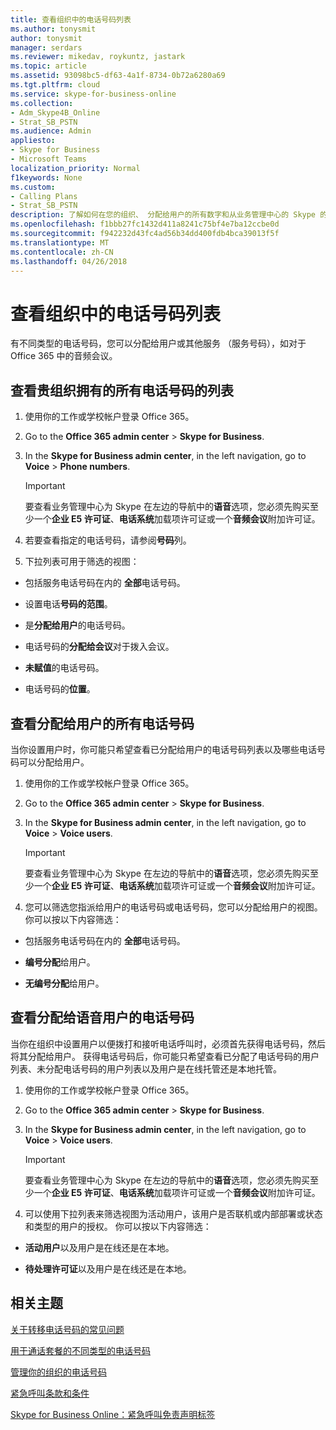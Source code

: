 ```yaml
---
title: 查看组织中的电话号码列表
ms.author: tonysmit
author: tonysmit
manager: serdars
ms.reviewer: mikedav, roykuntz, jastark
ms.topic: article
ms.assetid: 93098bc5-df63-4a1f-8734-0b72a6280a69
ms.tgt.pltfrm: cloud
ms.service: skype-for-business-online
ms.collection:
- Adm_Skype4B_Online
- Strat_SB_PSTN
ms.audience: Admin
appliesto:
- Skype for Business
- Microsoft Teams
localization_priority: Normal
f1keywords: None
ms.custom:
- Calling Plans
- Strat_SB_PSTN
description: 了解如何在您的组织、 分配给用户的所有数字和从业务管理中心的 Skype 的语音用户分配的所有数字的所有电话号码的列表，请参阅。
ms.openlocfilehash: f1bbb27fc1432d411a8241c75bf4e7ba12ccbe0d
ms.sourcegitcommit: f942232d43fc4ad56b34dd400fdb4bca39013f5f
ms.translationtype: MT
ms.contentlocale: zh-CN
ms.lasthandoff: 04/26/2018
---
```

# <a name="see-a-list-of-phone-numbers-in-your-organization"></a>查看组织中的电话号码列表

有不同类型的电话号码，您可以分配给用户或其他服务 （服务号码），如对于 Office 365 中的音频会议。
  
## <a name="to-see-a-list-of-all-phone-numbers-that-you-have-for-your-organization"></a>查看贵组织拥有的所有电话号码的列表

1. 使用你的工作或学校帐户登录 Office 365。
    
2. Go to the **Office 365 admin center** > **Skype for Business**.
    
3. In the **Skype for Business admin center**, in the left navigation, go to **Voice** > **Phone numbers**.
    
    > [!IMPORTANT]
    > 要查看业务管理中心为 Skype 在左边的导航中的**语音**选项，您必须先购买至少一个**企业 E5 许可证**、**电话系统**加载项许可证或一个**音频会议**附加许可证。
    
4. 若要查看指定的电话号码，请参阅**号码**列。
    
5. 下拉列表可用于筛选的视图：
    
  - 包括服务电话号码在内的 **全部**电话号码。
    
  - 设置电话**号码的范围**。
    
  - 是**分配给用户**的电话号码。
    
  - 电话号码的**分配给会议**对于拨入会议。
    
  - **未赋值**的电话号码。
    
  - 电话号码的**位置**。
    
## <a name="to-see-all-of-the-phone-numbers-that-are-assigned-to-users"></a>查看分配给用户的所有电话号码

当你设置用户时，你可能只希望查看已分配给用户的电话号码列表以及哪些电话号码可以分配给用户。
  
1. 使用你的工作或学校帐户登录 Office 365。
    
2. Go to the **Office 365 admin center** > **Skype for Business**.
    
3. In the **Skype for Business admin center**, in the left navigation, go to **Voice** > **Voice users**.
    
    > [!IMPORTANT]
    > 要查看业务管理中心为 Skype 在左边的导航中的**语音**选项，您必须先购买至少一个**企业 E5 许可证**、**电话系统**加载项许可证或一个**音频会议**附加许可证。
    
4. 您可以筛选您指派给用户的电话号码或电话号码，您可以分配给用户的视图。 你可以按以下内容筛选：
    
  - 包括服务电话号码在内的 **全部**电话号码。
    
  - **编号分配**给用户。
    
  - **无编号分配**给用户。
    
## <a name="to-see-the-phone-numbers-that-are-assigned-to-voice-users"></a>查看分配给语音用户的电话号码

当你在组织中设置用户以便拨打和接听电话呼叫时，必须首先获得电话号码，然后将其分配给用户。 获得电话号码后，你可能只希望查看已分配了电话号码的用户列表、未分配电话号码的用户列表以及用户是在线托管还是本地托管。
  
1. 使用你的工作或学校帐户登录 Office 365。
    
2. Go to the **Office 365 admin center** > **Skype for Business**.
    
3. In the **Skype for Business admin center**, in the left navigation, go to **Voice** > **Voice users**.
    
    > [!IMPORTANT]
    > 要查看业务管理中心为 Skype 在左边的导航中的**语音**选项，您必须先购买至少一个**企业 E5 许可证**、**电话系统**加载项许可证或一个**音频会议**附加许可证。
    
4. 可以使用下拉列表来筛选视图为活动用户，该用户是否联机或内部部署或状态和类型的用户的授权。 你可以按以下内容筛选：
    
  - **活动用户**以及用户是在线还是在本地。
    
  - **待处理许可证**以及用户是在线还是在本地。
    
## <a name="related-topics"></a>相关主题
[关于转移电话号码的常见问题](transferring-phone-numbers-common-questions.md)

[用于通话套餐的不同类型的电话号码](different-kinds-of-phone-numbers-used-for-calling-plans.md)

[管理你的组织的电话号码](../what-are-calling-plans-in-office-365/manage-phone-numbers-for-your-organization/manage-phone-numbers-for-your-organization.md)

[紧急呼叫条款和条件](../legal-and-regulatory/emergency-calling-terms-and-conditions.md)

[Skype for Business Online：紧急呼叫免责声明标签](https://github.com/MicrosoftDocs/OfficeDocs-SkypeForBusiness/blob/live/Skype/SfbOnline/downloads/emergency-calling/emergency-calling-label-(en-us)-(v.1.0).zip?raw=true)

  
 

